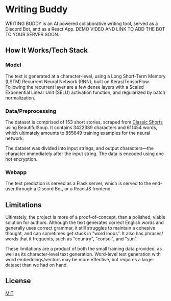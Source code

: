 # Writing Buddy

WRITING BUDDY is an AI powered collaborative writing tool, served as a Discord Bot, and as a React App. DEMO VIDEO AND LINK TO ADD THE BOT TO YOUR SERVER SOON.

## How It Works/Tech Stack

### Model

The text is generated at a character-level, using a Long Short-Term Memory (LSTM) Recurrent Neural Network (RNN), built on Keras/TensorFlow. Following the recurrent layer are a few dense layers with a Scaled Exponential Linear Unit (SELU) activation function, and regularized by batch normalization.

### Data/Preprocessing

The dataset is comprised of 153 short stories, scraped from [Classic Shorts](www.classicshorts.com/bib.html) using BeautifulSoup. It contains 3422389 characters and 611454 words, which ultimately amounts to 855649 training examples for the neural network.

The dataset was divided into input strings, and output characters—the character immediately after the input string. The data is encoded using one hot encryption.

### Webapp

The text prediction is served as a Flask server, which is served to the end-user through a Discord Bot, or a ReactJS frontend.

## Limitations

Ultimately, the project is more of a proof-of-concept, than a polished, viable solution for authors. Although the text generates correct English words and generally uses correct grammar, it still struggles to maintain a cohesive thought, and can sometimes get stuck in "word loops". It also has phrases/ words that it frequents, such as "country", "consul", and "sun".

These limitations are a product of both the small training data provided, as well as its character-level text generation. Word-level text generation with word embeddings/vectors may be more effective, but requires a larger dataset than we had on hand.

## License
[MIT](https://choosealicense.com/licenses/mit/)
